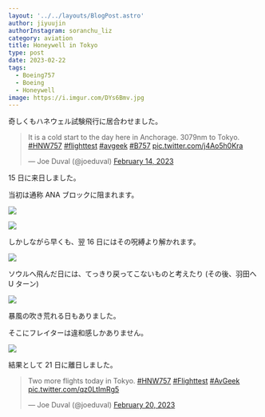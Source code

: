 ```yaml
---
layout: '../../layouts/BlogPost.astro'
author: jiyuujin
authorInstagram: soranchu_liz
category: aviation
title: Honeywell in Tokyo
type: post
date: 2023-02-22
tags:
  - Boeing757
  - Boeing
  - Honeywell
image: https://i.imgur.com/DYs6Bmv.jpg
---
```


奇しくもハネウェル試験飛行に居合わせました。

<blockquote class="twitter-tweet"><p lang="en" dir="ltr">It is a cold start to the day here in Anchorage. 3079nm to Tokyo. <a href="https://twitter.com/hashtag/HNW757?src=hash&amp;ref_src=twsrc%5Etfw">#HNW757</a> <a href="https://twitter.com/hashtag/flighttest?src=hash&amp;ref_src=twsrc%5Etfw">#flighttest</a> <a href="https://twitter.com/hashtag/avgeek?src=hash&amp;ref_src=twsrc%5Etfw">#avgeek</a> <a href="https://twitter.com/hashtag/B757?src=hash&amp;ref_src=twsrc%5Etfw">#B757</a> <a href="https://t.co/j4Ao5h0Kra">pic.twitter.com/j4Ao5h0Kra</a></p>&mdash; Joe Duval (@joeduval) <a href="https://twitter.com/joeduval/status/1625545232988225549?ref_src=twsrc%5Etfw">February 14, 2023</a></blockquote> <script async src="https://platform.twitter.com/widgets.js" charset="utf-8"></script>

15 日に来日しました。

当初は通称 ANA ブロックに阻まれます。

![](/assets/img/20230222/JA795A.JPG)

![](/assets/img/20230222/N757HW_1.JPG)

しかしながら早くも、翌 16 日にはその呪縛より解かれます。

![](/assets/img/20230222/N757HW_2.JPG)

ソウルへ飛んだ日には、てっきり戻ってこないものと考えたり (その後、羽田へ U ターン)

![](/assets/img/20230222/N757HW_3.JPG)

暴風の吹き荒れる日もありました。

そこにフレイターは違和感しかありません。

![](/assets/img/20230222/N706GT.JPG)

結果として 21 日に離日しました。

<blockquote class="twitter-tweet"><p lang="en" dir="ltr">Two more flights today in Tokyo. <a href="https://twitter.com/hashtag/HNW757?src=hash&amp;ref_src=twsrc%5Etfw">#HNW757</a> <a href="https://twitter.com/hashtag/Flighttest?src=hash&amp;ref_src=twsrc%5Etfw">#Flighttest</a> <a href="https://twitter.com/hashtag/AvGeek?src=hash&amp;ref_src=twsrc%5Etfw">#AvGeek</a> <a href="https://t.co/qz0LtImRg5">pic.twitter.com/qz0LtImRg5</a></p>&mdash; Joe Duval (@joeduval) <a href="https://twitter.com/joeduval/status/1627471657626480646?ref_src=twsrc%5Etfw">February 20, 2023</a></blockquote> <script async src="https://platform.twitter.com/widgets.js" charset="utf-8"></script>
